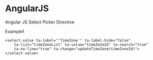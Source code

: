 # AngularJS

Angular JS Select Picker Directive


Example1
```
<select-value ta-label="'TimeZone'" ta-label-hide="false"
	ta-list="timeZoneList" ta-value="timeZoneId" ta-search="true"
	ta-no-line="true" ta-change="updateTimeZone(timeZoneId)">
</select-value>  
```
